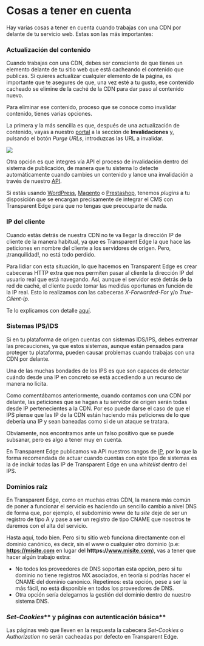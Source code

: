 # Cosas a tener en cuenta

Hay varias cosas a tener en cuenta cuando trabajas con una CDN por delante de tu servicio web. Estas son las más importantes:

### Actualización del contenido

Cuando trabajas con una CDN, debes ser consciente de que tienes un elemento delante de tu sitio web que está cacheando el contenido que publicas. Si quieres actualizar cualquier elemento de la página, es importante que te asegures de que, una vez esté a tu gusto, ese contenido cacheado se elimine de la caché de la CDN para dar paso al contenido nuevo.

Para eliminar ese contenido, proceso que se conoce como invalidar contenido, tienes varias opciones.

La primera y la más sencilla es que, después de una actualización de contenido, vayas a nuestro [portal](https://dashboard.transparentcdn.com) a la sección de **Invalidaciones** y, pulsando el botón _Purge URLs_, introduzcas las URL a invalidar.

![](<../../.gitbook/assets/Captura de pantalla 2020-05-21 a las 9.59.08.png>)

Otra opción es que integres vía API el proceso de invalidación dentro del sistema de publicación, de manera que tu sistema lo detecte automáticamente cuando cambies un contenido y lance una invalidación a través de nuestro [API](https://api.transparentcdn.com/docs).&#x20;

Si estás usando [WordPress](https://docs.transparentcdn.com/integraciones/configuracion-plugin), [Magento](../../integraciones/plugin-para-magento.md) o [Prestashop](../../integraciones/plugin-para-prestashop.md), tenemos _plugins_ a tu disposición que se encargan precisamente de integrar el CMS con Transparent Edge para que no tengas que preocuparte de nada.

### **IP del cliente**

Cuando estás detrás de nuestra CDN no te va llegar la dirección IP de cliente de la manera habitual, ya que es Transparent Edge la que hace las peticiones en nombre del cliente a los servidores de origen. Pero, ¡tranquilidad!, no está todo perdido.

Para lidiar con esta situación, lo que hacemos en Transparent Edge es crear cabeceras HTTP extra que nos permiten pasar al cliente la dirección IP del usuario real que está navegando. Así, aunque el servidor esté detrás de la red de caché, el cliente puede tomar las medidas oportunas en función de la IP real. Esto lo realizamos con las cabeceras _X-Forwarded-For_ y/o _True-Client-Ip_.

Te lo explicamos con detalle [aquí](cabeceras-por-defecto/true-client-ip-y-x-forwarded-for.md).

### **Sistemas IPS/IDS**

Si en tu plataforma de origen cuentas con sistemas IDS/IPS, debes extremar las precauciones, ya que estos sistemas, aunque están pensados para proteger tu plataforma, pueden causar problemas cuando trabajas con una CDN por delante.&#x20;

Una de las muchas bondades de los IPS es que son capaces de detectar cuándo desde una IP en concreto se está accediendo a un recurso de manera no lícita.&#x20;

Como comentábamos anteriormente, cuando contamos con una CDN por delante, las peticiones que se hagan a tu servidor de origen serán todas desde IP pertenecientes a la CDN. Por eso puede darse el caso de que el IPS piense que las IP de la CDN están haciendo más peticiones de lo que debería una IP y sean baneadas como si de un ataque se tratara.&#x20;

Obviamente, nos encontramos ante un falso positivo que se puede subsanar, pero es algo a tener muy en cuenta.

En Transparent Edge publicamos va API nuestros rangos de [IP](https://api.transparentcdn.com/v1/companies/ipranges/), por lo que la forma recomendada de actuar cuando cuentas con este tipo de sistemas es la de incluir todas las IP de Transparent Edge en una _whitelist_ dentro del IPS.

### **Dominios raíz**

En Transparent Edge, como en muchas otras CDN, la manera más común de poner a funcionar el servicio es haciendo un sencillo cambio a nivel DNS de forma que, por ejemplo, el subdominio www de tu _site_ deje de ser un registro de tipo A y pase a ser un registro de tipo CNAME que nosotros te daremos con el alta del servicio.

Hasta aquí, todo bien. Pero si tu sitio web funciona directamente con el dominio canónico, es decir, sin el www o cualquier otro dominio (p.e: **https://misite.com** en lugar del **htttps://www.misite.com**), vas a tener que hacer algún trabajo extra:

* No todos los proveedores de DNS soportan esta opción, pero si tu dominio no tiene registros MX asociados, en teoría si podrías hacer el CNAME del dominio canónico. Repetimos: esta opción, pese a ser la más fácil, no está disponible en todos los proveedores de DNS.
* Otra opción sería delegarnos la gestión del dominio dentro de nuestro sistema DNS.

### _**Set-Cookies**_** y páginas con autenticación básica**

Las páginas web que lleven en la respuesta la cabecera _Set-Cookies_ o _Authorization_ no serán cacheadas por defecto en Transparent Edge.

###

